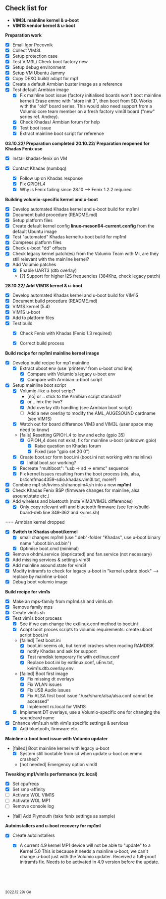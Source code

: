 ## Check list for 
* **VIM3L mainline kernel & u-boot**
* **VIM1S vendor kernel & u-boot**

**Preparation work** 
* [x] Email Igor Pecovnik
* [x] Collect VIM3L
* [x] Setup protection case
* [x] Test VIM3L/ Check boot factory new
* [x] Setup debug environment
* [x] Setup VM Ubuntu Jammy
* [x] Copy DEXQ build/ adapt for mp1
* [x] Create a default Armbian buster image as a reference
* [x] Test default Armbian image
    * [x] Fix mainline boot issue (factory initialised boards won't boot mainline kernel)
    Erase emmc with "store init 3", then boot from SD. Works with the "old" board series. 
    This would also need support from a Volumio core team member on a fresh factory vim3l board ("new" series ref. Andrey).
    * [x] Check Khadas/ Armbian forum for help
    * [x] Test boot issue
    * [x] Extract mainline boot script for reference
  
**03.10.22/ Preparation completed**
**20.10.22/ Preparation reopened for Khadas Fenix use**
* [x] Install khadas-fenix on VM

* [x] Contact Khadas (numbqq)
    * [x] Follow up on Khadas response
    * [x] Fix GPIOH_4
    * [x] Why is Fenix failing since 28.10 --> Fenix 1.2.2 required

**Building volumio-specific kernel and u-boot**
* [x] Develop automated Khadas kernel and u-boot build for mp1ml
* [x] Document build procedure (README.md)
* [x] Setup platform files
* [x] Create default kernel config **linux-meson64-current.config** from the default Ubuntu image
* [x] Test "automated" Khadas kernel/u-boot build for mp1ml
* [x] Compress platform files
* [x] Check u-boot "dd" offsets
* [x] Check legacy kernel patch(es) from the Volumio Team with Mi, are they still relevant with the mainline kernel? 
* [x] Add Volumio patches
    * [x] Enable UART3 (dtb overlay)
    * [?] Support for higher I2S frequencies (384Khz, check legacy patch)


**28.10.22/ Add VIM1S kernel & u-boot**
* [x] Develop automated Khadas kernel and u-boot build for VIM1S
* [x] Document build procedure (README.md)
* [x] VIM1S kernel (5.4)
* [x] VIM1S u-boot
* [x] Add to platform files
* [x] Test build
    * [x] Check Fenix with Khadas (Fenix 1.3 required)
    * [x] Correct build process


**Build recipe for mp1ml mainline kernel image**
* [x] Develop build recipe for mp1 mainline
    * [x] Extract uboot env (use 'printenv' from u-boot cmd line)
        * [x] Compare with Volumio's legacy u-boot env 
        * [x] Compare with Armbian u-boot script   
* [x] Setup mainline boot script
    * [x] Volumio-like u-boot script? 
        * [no] or .. stick to the Armbian script standard?
        * [x] or .. mix the two?
        * [x] Add overlay dtb handling (see Armbian boot script)
        * [ ] Add a new overlay to modify the AML_AUGESOUND cardname (see VIM1S)
    * [x] Watch out for board difference VIM3 and VIM3L (user space may need to know)
    * [fails] Resetting GPIOH_4 to low and echo (gpio 35)
        * [x] GPIOH_4 does not exist, fix for mainline u-boot (unknown gpio)
            * [x] Raise question on Khadas forum
            * [x] Fixed (use "gpio set 20 0")
    * [x] Create boot.scr form boot.ini (boot.ini not working with mainline)
        * [x] Initial boot.scr working?
    * [x] Recreate "multiboot": "usb -> sd -> emmc" sequence 
    * [x] Fix kernel issues resulting from the boot process (nls, alsa, br4cmfmac4359-sdio.khadas.vim3l.txt, more?) 
* [x] Combine mp1.sh/kvims.sh/nanopim4.sh into a new **mp1ml**
* [x] Check Khadas Fenix BSP (firmware changes for mainline, alsa asound.state etc.)
* [x] Add wireless and bluetooth (note VIM3/VIM3L differences)
    * [x] Only copy relevant wifi and bluetooth firmware (see fenix/build-board-deb line 349-362 and kvims.sh)

=== Armbian kernel dropped
* [x] **Switch to Khadas uboot/kernel**
    * [x] small changes mp1ml (use ".deb"-folder "Khadas", use u-boot binary name "uboot.bin.sd.bin")
    * [x] Optimise boot.cmd (minimal)
* [x] Remove ohdmi.service (depricated) and fan.service (not necessary)
* [x] Add missing services & settings vim3l
* [x] Add mainline asound.state for vim3l
* [x] Modify initramfs to check for legacy u-boot in "kernel update block" --> replace by mainline u-boot
* [x] Debug boot volumio image

**Build recipe for vim1s**
* [x] Make an mps-family from mp1ml.sh and vim1s.sh
* [x] Remove family mps
* [x] Create vim1s.sh 
* [x] Test vim1s boot process
    * [x] See if we can change the extlinux.conf method to boot.ini
    * [x] Adapt boot proces scripts to volumio requirements: create uboot script boot.ini
    * [failed] Test boot.ini
        * [x] boot.ini seems ok, but kernel crashes when reading RAMDISK
        * [x] notify Khadas and ask for support
        * [x] Test ramdisk temporary fix with extlinux.conf
        * [x] Replace boot.ini by extlinux.conf, uEnv.txt, kvim1s.dtb.overlay.env
    * [failed] Boot first image
        * [x] Fix missing dt overlays
        * [x] Fix WLAN issues
        * [x] Fix USB Audio issues
        * [x] Fix ALSA first boot issue "/usr/share/alsa/alsa.conf cannot be accessed"
        * [x] Implement rc.local for VIM1S
    * [x] Implement DT overlays, use a Volumio-specific  one for changing the soundcard name
* [x] Enhance vim1s.sh with vim1s specific settings & services
    * [x] Add bluetooth, firmware etc. 

**Mainline u-boot boot issue with Volumio updater**
* [failed] Boot mainline kernel with legacy u-boot
    * [x] System still bootable from sd when update u-boot on emmc crashed? 
    * [not needed] Emergency option vim3l

**Tweaking mp1/vim1s performance (rc.local)**
* [x] Set cpufreqs
* [x] Set smp-affinity
* [ ] Activate WOL VIM1S
* [ ] Activate WOL MP1
* [ ] Remove console log
* [fail] Add Plymouth (take fenix settings as sample)

**Autoinstallers and u-boot recovery for mp1ml**
* [x] Create autoinstallers
    * [x] A current 4.9 kernel MP1 device will not be able to "update" to a Kernel 5.0
    This is because it needs a mainline u-boot, we can't change u-boot just with the Volumio updater.
    Received a full-proof initramfs fix. Needs to be activated in 4.9 version before the update.


<br />
<br />
<br />
<br />
<sub> 2022.12.29/ Gé

